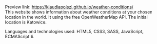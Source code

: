 Preview link: https://klaudiapolszl.github.io/weather-conditions/ 
<br /> This website shows information about weather conditions at your chosen location in the world. It using the free OpenWeatherMap API. The initial location is Katowice. 

Languages ​​and technologies used: HTML5, CSS3, SASS, JavaScript, ECMAScript 6.
